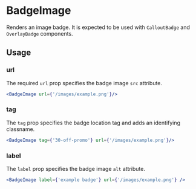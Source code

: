 # BadgeImage

Renders an image badge. It is expected to be used with `CalloutBadge` and `OverlayBadge` components.

## Usage

### url
The required `url` prop specifies the badge image `src` attribute.

```jsx
<BadgeImage url={'/images/example.png'}/>
```

### tag
The `tag` prop specifies the badge location tag and adds an identifying classname.

```jsx
<BadgeImage tag={'30-off-promo'} url={'/images/example.png'}/>
```

### label
The `label` prop specifies the badge image `alt` attribute. 

```jsx
<BadgeImage label={'example badge'} url={'/images/example.png'} />
```
